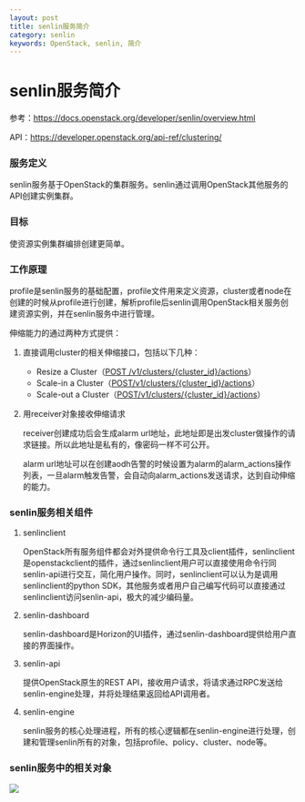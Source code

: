 ```yaml
---
layout: post
title: senlin服务简介
category: senlin
keywords: OpenStack, senlin, 简介
---
```


# senlin服务简介

参考：https://docs.openstack.org/developer/senlin/overview.html

API：https://developer.openstack.org/api-ref/clustering/

### 服务定义

senlin服务基于OpenStack的集群服务。senlin通过调用OpenStack其他服务的API创建实例集群。

### 目标

使资源实例集群编排创建更简单。

### 工作原理

profile是senlin服务的基础配置，profile文件用来定义资源，cluster或者node在创建的时候从profile进行创建，解析profile后senlin调用OpenStack相关服务创建资源实例，并在senlin服务中进行管理。



伸缩能力的通过两种方式提供：

1. 直接调用cluster的相关伸缩接口，包括以下几种：

   - Resize a Cluster（[POST /v1/clusters/{cluster_id}/actions](https://developer.openstack.org/api-ref/clustering/#resize-a-cluster)）
   - Scale-in a Cluster（[POST/v1/clusters/{cluster_id}/actions](https://developer.openstack.org/api-ref/clustering/#scale-in-a-cluster)）
   - Scale-out a Cluster（[POST/v1/clusters/{cluster_id}/actions](https://developer.openstack.org/api-ref/clustering/#scale-out-a-cluster)）

2. 用receiver对象接收伸缩请求

   receiver创建成功后会生成alarm url地址，此地址即是出发cluster做操作的请求链接。所以此地址是私有的，像密码一样不可公开。

   alarm url地址可以在创建aodh告警的时候设置为alarm的alarm_actions操作列表，一旦alarm触发告警，会自动向alarm_actions发送请求，达到自动伸缩的能力。

### senlin服务相关组件
1. senlinclient

   OpenStack所有服务组件都会对外提供命令行工具及client插件，senlinclient是openstackclient的插件，通过senlinclient用户可以直接使用命令行同senlin-api进行交互，简化用户操作。同时，senlinclient可以认为是调用senlinclient的python SDK，其他服务或者用户自己编写代码可以直接通过senlinclient访问senlin-api，极大的减少编码量。

2. senlin-dashboard

   senlin-dashboard是Horizon的UI插件，通过senlin-dashboard提供给用户直接的界面操作。

3. senlin-api

   提供OpenStack原生的REST API，接收用户请求，将请求通过RPC发送给senlin-engine处理，并将处理结果返回给API调用者。

4. senlin-engine

   senlin服务的核心处理进程，所有的核心逻辑都在senlin-engine进行处理，创建和管理senlin所有的对象，包括profile、policy、cluster、node等。

### senlin服务中的相关对象
![](https://raw.githubusercontent.com/whyliyi/whyliyi.github.io/master/_img/senlin/senlin-object.png)



 

